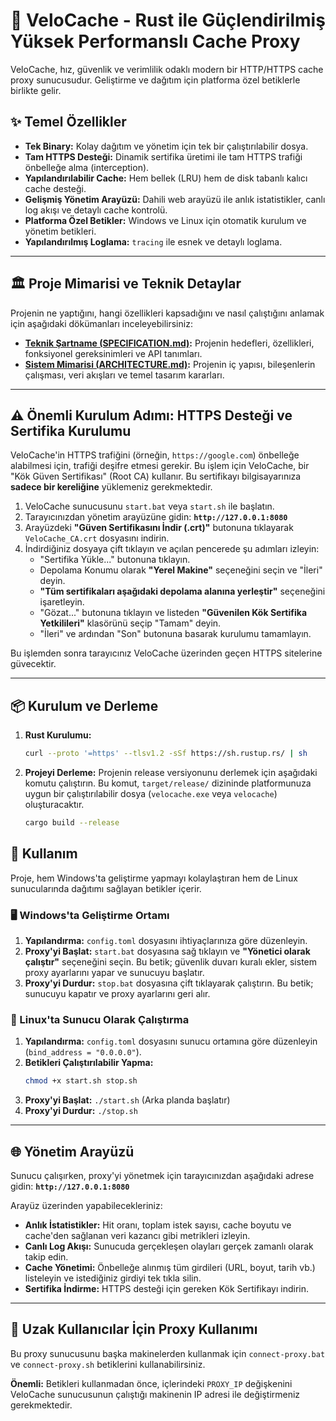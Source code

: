 # 🚀 VeloCache - Rust ile Güçlendirilmiş Yüksek Performanslı Cache Proxy

VeloCache, hız, güvenlik ve verimlilik odaklı modern bir HTTP/HTTPS cache proxy sunucusudur. Geliştirme ve dağıtım için platforma özel betiklerle birlikte gelir.

## ✨ Temel Özellikler

- **Tek Binary:** Kolay dağıtım ve yönetim için tek bir çalıştırılabilir dosya.
- **Tam HTTPS Desteği:** Dinamik sertifika üretimi ile tam HTTPS trafiği önbelleğe alma (interception).
- **Yapılandırılabilir Cache:** Hem bellek (LRU) hem de disk tabanlı kalıcı cache desteği.
- **Gelişmiş Yönetim Arayüzü:** Dahili web arayüzü ile anlık istatistikler, canlı log akışı ve detaylı cache kontrolü.
- **Platforma Özel Betikler:** Windows ve Linux için otomatik kurulum ve yönetim betikleri.
- **Yapılandırılmış Loglama:** `tracing` ile esnek ve detaylı loglama.

---

## 🏛️ Proje Mimarisi ve Teknik Detaylar

Projenin ne yaptığını, hangi özellikleri kapsadığını ve nasıl çalıştığını anlamak için aşağıdaki dökümanları inceleyebilirsiniz:

- **[Teknik Şartname (SPECIFICATION.md)](./SPECIFICATION.md):** Projenin hedefleri, özellikleri, fonksiyonel gereksinimleri ve API tanımları.
- **[Sistem Mimarisi (ARCHITECTURE.md)](./ARCHITECTURE.md):** Projenin iç yapısı, bileşenlerin çalışması, veri akışları ve temel tasarım kararları.

---

## ⚠️ Önemli Kurulum Adımı: HTTPS Desteği ve Sertifika Kurulumu

VeloCache'in HTTPS trafiğini (örneğin, `https://google.com`) önbelleğe alabilmesi için, trafiği deşifre etmesi gerekir. Bu işlem için VeloCache, bir "Kök Güven Sertifikası" (Root CA) kullanır. Bu sertifikayı bilgisayarınıza **sadece bir kereliğine** yüklemeniz gerekmektedir.

1.  VeloCache sunucusunu `start.bat` veya `start.sh` ile başlatın.
2.  Tarayıcınızdan yönetim arayüzüne gidin: **`http://127.0.0.1:8080`**
3.  Arayüzdeki **"Güven Sertifikasını İndir (.crt)"** butonuna tıklayarak `VeloCache_CA.crt` dosyasını indirin.
4.  İndirdiğiniz dosyaya çift tıklayın ve açılan pencerede şu adımları izleyin:
    *   "Sertifika Yükle..." butonuna tıklayın.
    *   Depolama Konumu olarak **"Yerel Makine"** seçeneğini seçin ve "İleri" deyin.
    *   **"Tüm sertifikaları aşağıdaki depolama alanına yerleştir"** seçeneğini işaretleyin.
    *   "Gözat..." butonuna tıklayın ve listeden **"Güvenilen Kök Sertifika Yetkilileri"** klasörünü seçip "Tamam" deyin.
    *   "İleri" ve ardından "Son" butonuna basarak kurulumu tamamlayın.

Bu işlemden sonra tarayıcınız VeloCache üzerinden geçen HTTPS sitelerine güvecektir.

---

## 📦 Kurulum ve Derleme

1.  **Rust Kurulumu:**
    ```bash
    curl --proto '=https' --tlsv1.2 -sSf https://sh.rustup.rs/ | sh
    ```

2.  **Projeyi Derleme:**
    Projenin release versiyonunu derlemek için aşağıdaki komutu çalıştırın. Bu komut, `target/release/` dizininde platformunuza uygun bir çalıştırılabilir dosya (`velocache.exe` veya `velocache`) oluşturacaktır.
    ```bash
    cargo build --release
    ```

## 🚀 Kullanım

Proje, hem Windows'ta geliştirme yapmayı kolaylaştıran hem de Linux sunucularında dağıtımı sağlayan betikler içerir.

### 🖥️ Windows'ta Geliştirme Ortamı

1.  **Yapılandırma:** `config.toml` dosyasını ihtiyaçlarınıza göre düzenleyin.
2.  **Proxy'yi Başlat:** `start.bat` dosyasına sağ tıklayın ve **"Yönetici olarak çalıştır"** seçeneğini seçin. Bu betik; güvenlik duvarı kuralı ekler, sistem proxy ayarlarını yapar ve sunucuyu başlatır.
3.  **Proxy'yi Durdur:** `stop.bat` dosyasına çift tıklayarak çalıştırın. Bu betik; sunucuyu kapatır ve proxy ayarlarını geri alır.

### 🐧 Linux'ta Sunucu Olarak Çalıştırma

1.  **Yapılandırma:** `config.toml` dosyasını sunucu ortamına göre düzenleyin (`bind_address = "0.0.0.0"`).
2.  **Betikleri Çalıştırılabilir Yapma:**
    ```bash
    chmod +x start.sh stop.sh
    ```
3.  **Proxy'yi Başlat:** `./start.sh` (Arka planda başlatır)
4.  **Proxy'yi Durdur:** `./stop.sh`

---

## 🌐 Yönetim Arayüzü

Sunucu çalışırken, proxy'yi yönetmek için tarayıcınızdan aşağıdaki adrese gidin:
**`http://127.0.0.1:8080`**

Arayüz üzerinden yapabilecekleriniz:
-   **Anlık İstatistikler:** Hit oranı, toplam istek sayısı, cache boyutu ve cache'den sağlanan veri kazancı gibi metrikleri izleyin.
-   **Canlı Log Akışı:** Sunucuda gerçekleşen olayları gerçek zamanlı olarak takip edin.
-   **Cache Yönetimi:** Önbelleğe alınmış tüm girdileri (URL, boyut, tarih vb.) listeleyin ve istediğiniz girdiyi tek tıkla silin.
-   **Sertifika İndirme:** HTTPS desteği için gereken Kök Sertifikayı indirin.

---
## 👥 Uzak Kullanıcılar İçin Proxy Kullanımı

Bu proxy sunucusunu başka makinelerden kullanmak için `connect-proxy.bat` ve `connect-proxy.sh` betiklerini kullanabilirsiniz.

**Önemli:** Betikleri kullanmadan önce, içlerindeki `PROXY_IP` değişkenini VeloCache sunucusunun çalıştığı makinenin IP adresi ile değiştirmeniz gerekmektedir.